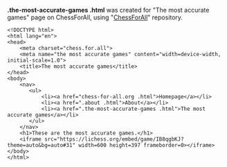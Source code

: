 **.the-most-accurate-games .html** was created for "The most accurate games" page on ChessForAll, using "[ChessForAll](https://github.com/mihail0011/ChessForAll)" repository.
```
<!DOCTYPE html>
<html lang="en">
<head>
    <meta charset="chess.for.all">
    <meta name="the most accurate games" content="width=device-width, initial-scale=1.0">
    <title>The most accurate games</title>
</head>
<body>
    <nav>
       <ul>
           <li><a href="chess-for-all.org .html">Homepage</a></li>
           <li><a href=".about .html">About</a></li>
           <li><a href=".the-most-accurate-games .html">The most accurate games</a></li>
       </ul>
    </nav>
    <h1>These are the most accurate games.</h1>
    <iframe src="https://lichess.org/embed/game/IB8qgbKJ?theme=auto&bg=auto#31" width=600 height=397 frameborder=0></iframe>
</body>
</html>
```
